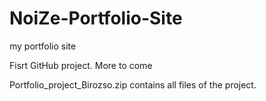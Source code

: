# NoiZe-Portfolio-Site
my portfolio site

Fisrt GitHub project. More to come

Portfolio_project_Birozso.zip contains all files of the project.
